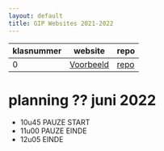 ```yaml
---
layout: default
title: GIP Websites 2021-2022
---
```


| klasnummer | website | repo |
|---|---|---|
| 0 | [Voorbeeld](https://vbrh-immalle.github.io/GipWebsite/) | [repo](https://github.com/vbrh-immalle.github.io/) |


# planning ?? juni 2022

- 10u45 PAUZE START
- 11u00 PAUZE EINDE
- 12u05 EINDE

